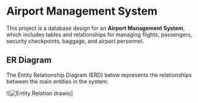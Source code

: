 # Airport Management System

This project is a database design for an **Airport Management System**, which includes tables and relationships for managing flights, passengers, security checkpoints, baggage, and airport personnel.

## ER Diagram

The Entity Relationship Diagram (ERD) below represents the relationships between the main entities in the system:

![![Entity Relation drawio](https://github.com/user-attachments/assets/f3693dc7-483d-4d6f-ac49-9d9714ffc05b)]
